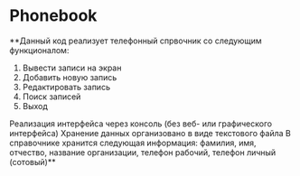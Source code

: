 # Phonebook
**Данный код реализует телефонный спрвочник со следующим функционалом:
1. Вывести записи на экран
2. Добавить новую запись
3. Редактировать запись
4. Поиск записей
5. Выход

Реализация интерфейса через консоль (без веб- или графического интерфейса)
Хранение данных организовано в виде текстового файла
В справочнике хранится следующая информация: фамилия, имя, отчество, название организации, телефон рабочий, телефон личный (сотовый)**
